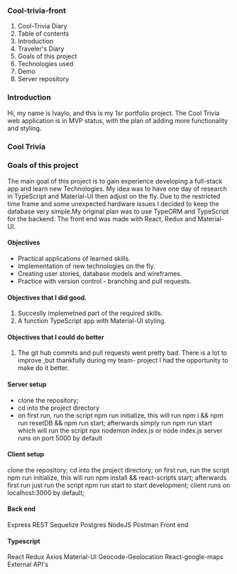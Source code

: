 ### Cool-trivia-front
1. Cool-Trivia Diary
2. Table of contents 
3. Introduction
4. Traveler's Diary
5. Goals of this project
6. Technologies used 
7. Demo
8. Server repository



### Introduction
Hi, my name is Ivaylo, and this is my 1sr portfolio project.
The Cool Trivia web application is in MVP status, with the plan of adding more functionality and styling. 

### Cool Trivia


### Goals of this project
The main goal of this project is to gain experience developing a full-stack app and learn new Technologies. 
My idea was to have one day of research in TypeScript and Material-UI then adjust on the fly.
Due to the restricted time frame and some unexpected hardware issues I decided to keep the database very simple.My original plan was to use TypeORM and TypeScript for the backend.
The front end was made with React, Redux and Material-UI.

#### Objectives 
   - Practical applications of learned skills.
   - Implementation of new technologies on the fly.
   - Creating user stories, database models and wireframes.
   - Practice with version control - branching and pull requests.
  
  
 #### Objectives that I did good. 
   1. Succeslly implemetned part of the required skills.
   2. A function TypeScript app with Material-UI styling.
   
   
 #### Objectives that I could do better 
   1. The git hub commits and pull requests went pretty bad.
   There is a lot to improve ,but thankfully during my team-    project I had the opportunity to make do it better.
   
#### Server setup

- clone the repository; 
- cd into the project directory
- on first run, run the script npm run initialize, this will run npm i && npm run resetDB && npm run start;
afterwards simply run npm run start which will run the script npx nodemon index.js or node index.js
server runs on port 5000 by default


#### Client setup

clone the repository;
cd into the project directory;
on first run, run the script npm run initialize, this will run npm install && react-scripts start;
afterwards first run just run the script npm run start to start development;
client runs on localhost:3000 by default;
   


#### Back end

Express
REST
Sequelize
Postgres
NodeJS
Postman
Front end

#### Typescript
React
Redux
Axios
Material-UI
Geocode-Geolocation
React-google-maps
External API's
